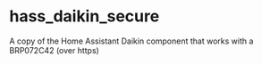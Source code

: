 # hass_daikin_secure
A copy of the Home Assistant Daikin component that works with a BRP072C42 (over https)
